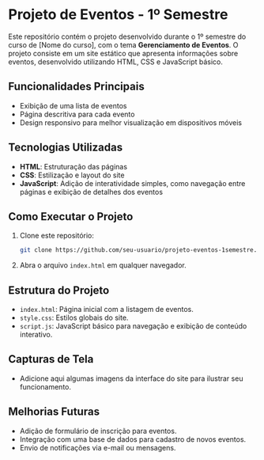 # Projeto de Eventos - 1º Semestre

Este repositório contém o projeto desenvolvido durante o 1º semestre do curso de [Nome do curso], com o tema **Gerenciamento de Eventos**. O projeto consiste em um site estático que apresenta informações sobre eventos, desenvolvido utilizando HTML, CSS e JavaScript básico.

## Funcionalidades Principais

- Exibição de uma lista de eventos
- Página descritiva para cada evento
- Design responsivo para melhor visualização em dispositivos móveis

## Tecnologias Utilizadas

- **HTML**: Estruturação das páginas
- **CSS**: Estilização e layout do site
- **JavaScript**: Adição de interatividade simples, como navegação entre páginas e exibição de detalhes dos eventos

## Como Executar o Projeto

1. Clone este repositório:
   ```bash
   git clone https://github.com/seu-usuario/projeto-eventos-1semestre.git
   ```

2. Abra o arquivo `index.html` em qualquer navegador.

## Estrutura do Projeto

- `index.html`: Página inicial com a listagem de eventos.
- `style.css`: Estilos globais do site.
- `script.js`: JavaScript básico para navegação e exibição de conteúdo interativo.

## Capturas de Tela

- Adicione aqui algumas imagens da interface do site para ilustrar seu funcionamento.

## Melhorias Futuras

- Adição de formulário de inscrição para eventos.
- Integração com uma base de dados para cadastro de novos eventos.
- Envio de notificações via e-mail ou mensagens.
